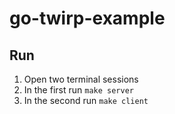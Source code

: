 # go-twirp-example

## Run

1. Open two terminal sessions
2. In the first run `make server`
3. In the second run `make client`